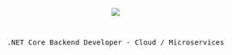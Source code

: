 </br></br>
<p align="center">
<img src="https://img.icons8.com/color/26/000000/github-2.png"/>
</p>

 </br>
 <p align="center">
<samp>
.NET Core Backend Developer - Cloud / Microservices
</samp>
</br></br>
<samp>

</samp>
</br></br>
